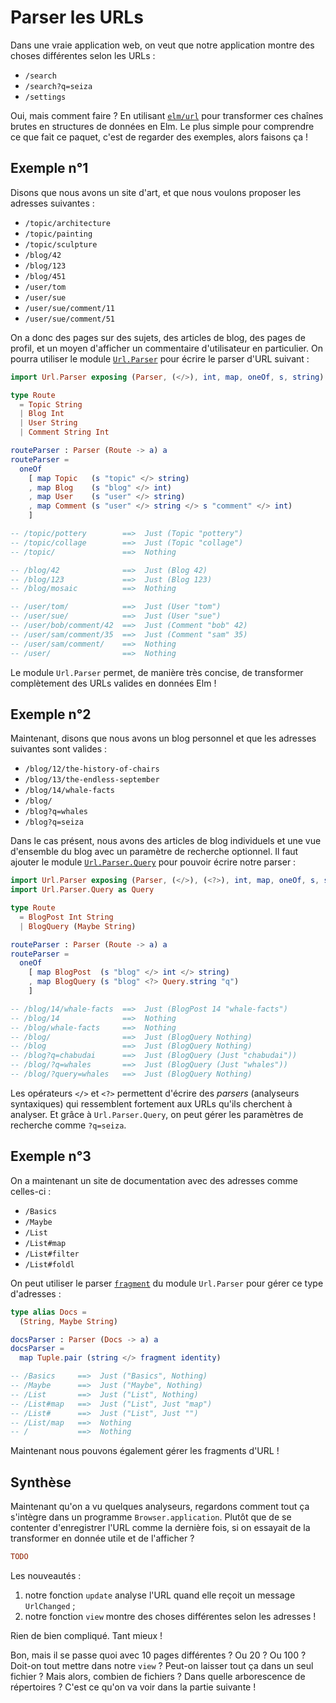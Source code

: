 # Parser les URLs

Dans une vraie application web, on veut que notre application montre des choses différentes selon les URLs :

- `/search`
- `/search?q=seiza`
- `/settings`

Oui, mais comment faire ? En utilisant [`elm/url`](https://package.elm-lang.org/packages/elm/url/latest/) pour transformer ces chaînes brutes en structures de données en Elm. Le plus simple pour comprendre ce que fait ce paquet, c'est de regarder des exemples, alors faisons ça !

## Exemple n°1

Disons que nous avons un site d'art, et que nous voulons proposer les adresses suivantes :

- `/topic/architecture`
- `/topic/painting`
- `/topic/sculpture`
- `/blog/42`
- `/blog/123`
- `/blog/451`
- `/user/tom`
- `/user/sue`
- `/user/sue/comment/11`
- `/user/sue/comment/51`

On a donc des pages sur des sujets, des articles de blog, des pages de profil, et un moyen d'afficher un commentaire d'utilisateur en particulier. On pourra utiliser le module [`Url.Parser`](https://package.elm-lang.org/packages/elm/url/latest/Url-Parser) pour écrire le parser d'URL suivant :

```elm
import Url.Parser exposing (Parser, (</>), int, map, oneOf, s, string)

type Route
  = Topic String
  | Blog Int
  | User String
  | Comment String Int

routeParser : Parser (Route -> a) a
routeParser =
  oneOf
    [ map Topic   (s "topic" </> string)
    , map Blog    (s "blog" </> int)
    , map User    (s "user" </> string)
    , map Comment (s "user" </> string </> s "comment" </> int)
    ]

-- /topic/pottery        ==>  Just (Topic "pottery")
-- /topic/collage        ==>  Just (Topic "collage")
-- /topic/               ==>  Nothing

-- /blog/42              ==>  Just (Blog 42)
-- /blog/123             ==>  Just (Blog 123)
-- /blog/mosaic          ==>  Nothing

-- /user/tom/            ==>  Just (User "tom")
-- /user/sue/            ==>  Just (User "sue")
-- /user/bob/comment/42  ==>  Just (Comment "bob" 42)
-- /user/sam/comment/35  ==>  Just (Comment "sam" 35)
-- /user/sam/comment/    ==>  Nothing
-- /user/                ==>  Nothing
```

Le module `Url.Parser` permet, de manière très concise, de transformer complètement des URLs valides en données Elm !


## Exemple n°2

Maintenant, disons que nous avons un blog personnel et que les adresses suivantes sont valides :

- `/blog/12/the-history-of-chairs`
- `/blog/13/the-endless-september`
- `/blog/14/whale-facts`
- `/blog/`
- `/blog?q=whales`
- `/blog?q=seiza`

Dans le cas présent, nous avons des articles de blog individuels et une vue d'ensemble du blog avec un paramètre de recherche optionnel. Il faut ajouter le module [`Url.Parser.Query`](https://package.elm-lang.org/packages/elm/url/latest/Url-Parser-Query) pour pouvoir écrire notre parser :

```elm
import Url.Parser exposing (Parser, (</>), (<?>), int, map, oneOf, s, string)
import Url.Parser.Query as Query

type Route
  = BlogPost Int String
  | BlogQuery (Maybe String)

routeParser : Parser (Route -> a) a
routeParser =
  oneOf
    [ map BlogPost  (s "blog" </> int </> string)
    , map BlogQuery (s "blog" <?> Query.string "q")
    ]

-- /blog/14/whale-facts  ==>  Just (BlogPost 14 "whale-facts")
-- /blog/14              ==>  Nothing
-- /blog/whale-facts     ==>  Nothing
-- /blog/                ==>  Just (BlogQuery Nothing)
-- /blog                 ==>  Just (BlogQuery Nothing)
-- /blog?q=chabudai      ==>  Just (BlogQuery (Just "chabudai"))
-- /blog/?q=whales       ==>  Just (BlogQuery (Just "whales"))
-- /blog/?query=whales   ==>  Just (BlogQuery Nothing)
```

Les opérateurs `</>` et `<?>` permettent d'écrire des *parsers* (analyseurs syntaxiques) qui ressemblent fortement aux URLs qu'ils cherchent à analyser. Et grâce à `Url.Parser.Query`, on peut gérer les paramètres de recherche comme `?q=seiza`.

## Exemple n°3

On a maintenant un site de documentation avec des adresses comme celles-ci :

- `/Basics`
- `/Maybe`
- `/List`
- `/List#map`
- `/List#filter`
- `/List#foldl`

On peut utiliser le parser [`fragment`](https://package.elm-lang.org/packages/elm/url/latest/Url-Parser#fragment) du module `Url.Parser` pour gérer ce type d'adresses :

```elm
type alias Docs =
  (String, Maybe String)

docsParser : Parser (Docs -> a) a
docsParser =
  map Tuple.pair (string </> fragment identity)

-- /Basics     ==>  Just ("Basics", Nothing)
-- /Maybe      ==>  Just ("Maybe", Nothing)
-- /List       ==>  Just ("List", Nothing)
-- /List#map   ==>  Just ("List", Just "map")
-- /List#      ==>  Just ("List", Just "")
-- /List/map   ==>  Nothing
-- /           ==>  Nothing
```

Maintenant nous pouvons également gérer les fragments d'URL !

## Synthèse

Maintenant qu'on a vu quelques analyseurs, regardons comment tout ça s'intègre dans un programme `Browser.application`. Plutôt que de se contenter d'enregistrer l'URL comme la dernière fois, si on essayait de la transformer en donnée utile et de l'afficher ?

```elm
TODO
```

Les nouveautés :
1. notre fonction `update` analyse l'URL quand elle reçoit un message `UrlChanged` ;
2. notre fonction `view` montre des choses différentes selon les adresses !

Rien de bien compliqué. Tant mieux !

Bon, mais il se passe quoi avec 10 pages différentes ? Ou 20 ? Ou 100 ? Doit-on tout mettre dans notre `view` ? Peut-on laisser tout ça dans un seul fichier ? Mais alors, combien de fichiers ? Dans quelle arborescence de répertoires ? C'est ce qu'on va voir dans la partie suivante !
